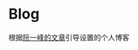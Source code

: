 # Blog
根据[阮一峰的文章](https://www.ruanyifeng.com/blog/2021/08/best-note-taking-software-for-programmers.html)引导设置的个人博客
